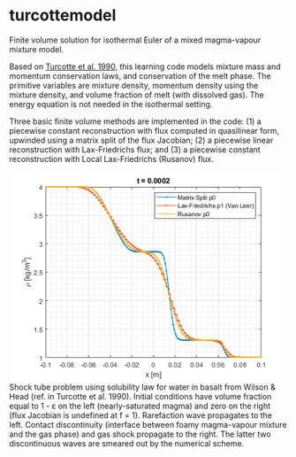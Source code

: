 # turcottemodel
Finite volume solution for isothermal Euler of a mixed magma-vapour mixture model.

Based on [Turcotte et al. 1990](https://doi.org/10.1111/j.1365-246X.1990.tb01763.x), this learning code models mixture mass and momentum conservation laws, and conservation of the melt phase. The primitive variables are mixture density, momentum density using the mixture density, and volume fraction of melt (with dissolved gas). The energy equation is not needed in the isothermal setting.

Three basic finite volume methods are implemented in the code: (1) a piecewise constant reconstruction with flux computed in quasilinear form, upwinded using a matrix split of the flux Jacobian; (2) a piecewise linear reconstruction with Lax-Friedrichs flux; and (3) a piecewise constant reconstruction with Local Lax-Friedrichs (Rusanov) flux.

![Numerics plot](./H2Odensity.png "Density plot for a water-saturated rhyolitic magma expanding into a water vapour, modeled as an ideal gas.")
Shock tube problem using solubility law for water in basalt from Wilson & Head (ref. in Turcotte et al. 1990). Initial conditions have volume fraction equal to 1 - ε on the left (nearly-saturated magma) and zero on the right (flux Jacobian is undefined at f = 1). Rarefaction wave propagates to the left. Contact discontinuity (interface between foamy magma-vapour mixture and the gas phase) and gas shock propagate to the right. The latter two discontinuous waves are smeared out by the numerical scheme.
